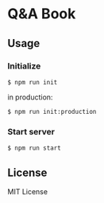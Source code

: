 # Q&A Book

## Usage

### Initialize

```shell
$ npm run init
```

in production:

```shell
$ npm run init:production
```

### Start server

```shell
$ npm run start
```


## License

MIT License
